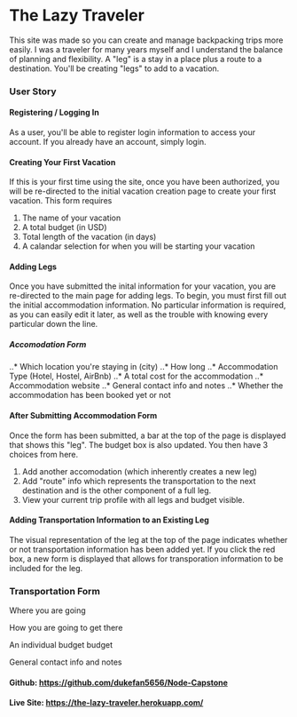 # The Lazy Traveler

This site was made so you can create and manage backpacking trips more easily. I was a traveler for many years myself and I understand the balance of planning and flexibility. A "leg" is a stay in a place plus a route to a destination. You'll be creating "legs" to add to a vacation.

### User Story

#### Registering / Logging In
As a user, you'll be able to register login information to access your account. If you already have an account, simply login.

#### Creating Your First Vacation
If this is your first time using the site, once you have been authorized, you will be re-directed to the initial vacation creation page to create your first vacation.
This form requires 
  1. The name of your vacation
  2. A total budget (in USD)
  3. Total length of the vacation (in days)
  4. A calandar selection for when you will be starting your vacation

#### Adding Legs
Once you have submitted the inital information for your vacation, you are re-directed to the main page for adding legs. To begin, you must first fill out the initial accommodation information. No particular information is required, as you can easily edit it later, as well as the trouble with knowing every particular down the line.

##### Accomodation Form

..* Which location you're staying in (city)
..* How long
..* Accommodation Type (Hotel, Hostel, AirBnb)
..* A total cost for the accommodation
..* Accommodation website
..* General contact info and notes
..* Whether the accommodation has been booked yet or not

#### After Submitting Accommodation Form
Once the form has been submitted, a bar at the top of the page is displayed that shows this "leg". The budget box is also updated.
You then have 3 choices from here. 
  1. Add another accomodation (which inherently creates a new leg)
  2. Add "route" info which represents the transportation to the next destination and is the other component of a full leg.
  3. View your current trip profile with all legs and budget visible. 

#### Adding Transportation Information to an Existing Leg
The visual representation of the leg at the top of the page indicates whether or not transportation information has been added yet. If you click the red box, a new form is displayed that allows for transporation information to be included for the leg.
  
  ### Transportation Form
  Where you are going

  How you are going to get there

  An individual budget budget

  General contact info and notes

#### Github: https://github.com/dukefan5656/Node-Capstone

#### Live Site: https://the-lazy-traveler.herokuapp.com/
